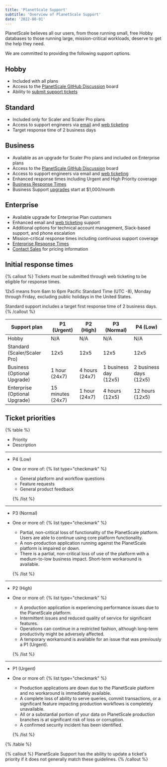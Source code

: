 ```yaml
---
title: 'PlanetScale Support'
subtitle: 'Overview of PlanetScale Support'
date: '2022-08-01'
---
```


PlanetScale believes all our users, from those running small, free Hobby databases to those running large, mission-critical workloads, deserve to get the help they need.

We are committed to providing the following support options.

## Hobby

- Included with all plans
- Access to the [PlanetScale GitHub Discussion](https://github.com/planetscale/discussion/discussions) board
- Ability to [submit support tickets](https://support.planetscale.com)

## Standard

- Included only for Scaler and Scaler Pro plans
- Access to support engineers via [email](mailto:support@planetscale.com) and [web ticketing](https://support.planetscale.com)
- Target response time of 2 business days

## Business

- Available as an upgrade for Scaler Pro plans and included on Enterprise plans
- Access to the [PlanetScale GitHub Discussion](https://github.com/planetscale/discussion/discussions) board
- Access to support engineers via email and [web ticketing](https://support.planetscale.com)
- Enhanced response times including Urgent and High Priority coverage
- [Business Response Times](#initial-response-time-slas)
- Business Support [upgrades](/contact) start at $1,000/month

## Enterprise

- Available upgrade for Enterprise Plan customers
- Enhanced email and [web ticketing](https://support.planetscale.com) support
- Additional options for technical account management, Slack-based support, and phone escalation
- Mission-critical response times including continuous support coverage
- [Enterprise Response Times](#initial-response-time-slas)
- [Contact Sales](/contact) for pricing information

## Initial response times

{% callout %}
Tickets must be submitted through web ticketing to be eligible for response times.

12x5 means from 6am to 6pm Pacific Standard Time (UTC -8), Monday through Friday, excluding public holidays in the United States.

Standard support includes a target first response time of 2 business days.
{% /callout %}

| Support plan                  | P1 (Urgent)       | P2 (High)      | P3 (Normal)           | P4 (Low)               |
| ----------------------------- | ----------------- | -------------- | --------------------- | ---------------------- |
| Hobby                         | N/A               | N/A            | N/A                   | N/A                    |
| Standard (Scaler/Scaler Pro)  | 12x5              | 12x5           | 12x5                  | 12x5                   |
| Business (Optional Upgrade)   | 1 hour (24x7)     | 4 hours (24x7) | 1 business day (12x5) | 2 business days (12x5) |
| Enterprise (Optional Upgrade) | 15 minutes (24x7) | 1 hour (24x7)  | 4 hours (12x5)        | 12 hours (12x5)        |

## Ticket priorities

{% table %}

- Priority
- Description

---

- P4 (Low)
- One or more of:
  {% list type="checkmark" %}

  - General platform and workflow questions
  - Feature requests
  - General product feedback

  {% /list %}

---

- P3 (Normal)
- One or more of:
  {% list type="checkmark" %}

  - Partial, non-critical loss of functionality of the PlanetScale platform. Users are able to continue using core platform functionality.
  - A non-production application running against the PlanetScale platform is impaired or down.
  - There is a partial, non-critical loss of use of the platform with a medium-to-low business impact. Short-term workaround is available.

  {% /list %}

---

- P2 (High)
- One or more of:
  {% list type="checkmark" %}

  - A production application is experiencing performance issues due to the PlanetScale platform.
  - Intermittent issues and reduced quality of service for significant features.
  - Operations can continue in a restricted fashion, although long-term productivity might be adversely affected.
  - A temporary workaround is available for an issue that was previously a P1 (Urgent).

  {% /list %}

---

- P1 (Urgent)
- One or more of:
  {% list type="checkmark" %}

  - Production applications are down due to the PlanetScale platform and no workaround is immediately available.
  - A complete loss of ability to serve queries, commit transactions, or a significant feature impacting production workflows is completely unavailable.
  - All or a substantial portion of your data on PlanetScale production branches is at significant risk of loss or corruption.
  - A confirmed security incident has been identified.

  {% /list %}

{% /table %}

{% callout %}
PlanetScale Support has the ability to update a ticket's priority if it does not generally match these guidelines.
{% /callout %}
